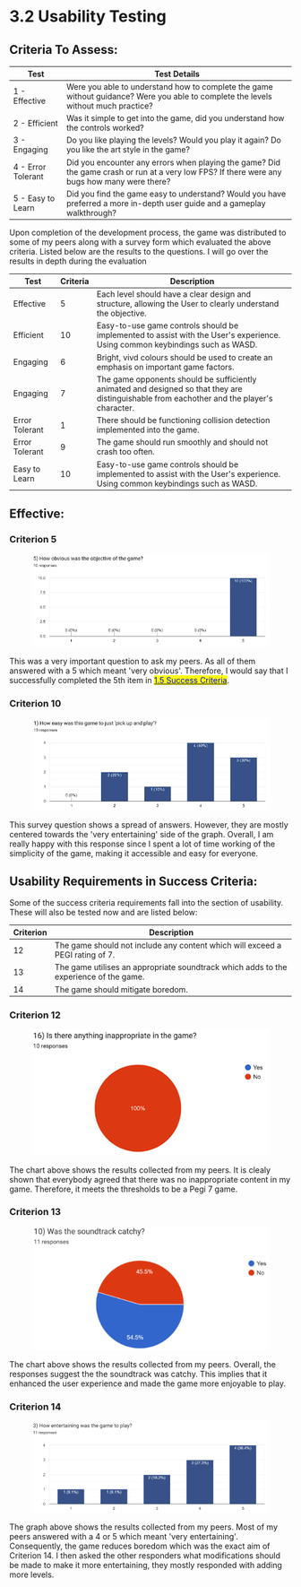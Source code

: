 # 3.2 Usability Testing

## Criteria To Assess:

| Test               | Test Details                                                                                                                                 |
| ------------------ | -------------------------------------------------------------------------------------------------------------------------------------------- |
| 1 - Effective      | Were you able to understand how to complete the game without guidance? Were you able to complete the levels without much practice?           |
| 2 - Efficient      | Was it simple to get into the game, did you understand how the controls worked?                                                              |
| 3 - Engaging       | Do you like playing the levels? Would you play it again? Do you like the art style in the game?                                              |
| 4 - Error Tolerant | Did you encounter any errors when playing the game? Did the game crash or run at a very low FPS? If there were any bugs how many were there? |
| 5 - Easy to Learn  | Did you find the game easy to understand? Would you have preferred a more in-depth user guide and a gameplay walkthrough?                    |

Upon completion of the development process, the game was distributed to some of my peers along with a survey form which evaluated the above criteria. Listed below are the results to the questions. I will go over the results in depth during the evaluation



| Test           | Criteria | Description                                                                                                                                 |
| -------------- | -------- | ------------------------------------------------------------------------------------------------------------------------------------------- |
| Effective      | 5        | Each level should have a clear design and structure, allowing the User to clearly understand the objective.                                 |
| Efficient      | 10       | Easy-to-use game controls should be implemented to assist with the User's experience. Using common keybindings such as WASD.                |
| Engaging       | 6        | Bright, vivd colours should be used to create an emphasis on important game factors.                                                        |
| Engaging       | 7        | The game opponents should be sufficiently animated and designed so that they are distinguishable from eachother and the player's character. |
| Error Tolerant | 1        | There should be functioning collision detection implemented into the game.                                                                  |
| Error Tolerant | 9        | The game should run smoothly and should not crash too often.                                                                                |
| Easy to Learn  | 10       | Easy-to-use game controls should be implemented to assist with the User's experience. Using common keybindings such as WASD.                |

## Effective:

### Criterion 5

<figure><img src="../.gitbook/assets/image.png" alt=""><figcaption></figcaption></figure>

This was a very important question to ask my peers. As all of them answered with a 5 which meant 'very obvious'. Therefore, I would say that I successfully completed the 5th item in [<mark style="color:blue;">1.5 Success Criteria</mark>](../1-analysis/1.5-success-criteria.md).

### Criterion 10

<figure><img src="../.gitbook/assets/image (1).png" alt=""><figcaption></figcaption></figure>

This survey question shows a spread of answers. However, they are mostly centered towards the 'very entertaining' side of the graph. Overall, I am really happy with this response since I spent a lot of time working of the simplicity of the game, making it accessible and easy for everyone.

## Usability Requirements in Success Criteria:

Some of the success criteria requirements fall into the section of usability. These will also be tested now and are listed below:

| Criterion | Description                                                                           |
| --------- | ------------------------------------------------------------------------------------- |
| 12        | The game should not include any content which will exceed a PEGI rating of 7.         |
| 13        | The game utilises an appropriate soundtrack which adds to the experience of the game. |
| 14        | The game should mitigate boredom.                                                     |

### Criterion 12

<figure><img src="../.gitbook/assets/image (2).png" alt=""><figcaption></figcaption></figure>

The chart above shows the results collected from my peers. It is clealy shown that everybody agreed that there was no inappropriate content in my game. Therefore, it meets the thresholds to be a Pegi 7 game.



### Criterion 13

<figure><img src="../.gitbook/assets/image (2) (1).png" alt=""><figcaption></figcaption></figure>

The chart above shows the results collected from my peers. Overall, the responses suggest the the soundtrack was catchy. This implies that it enhanced the user experience and made the game more enjoyable to play.



### Criterion 14

<figure><img src="../.gitbook/assets/image (3).png" alt=""><figcaption></figcaption></figure>

The graph above shows the results collected from my peers. Most of my peers answered with a 4 or 5 which meant 'very entertaining'. Consequently, the game reduces boredom which was the exact aim of Criterion 14. I then asked the other responders what modifications should be made to make it more entertaining, they mostly responded with adding more levels.
